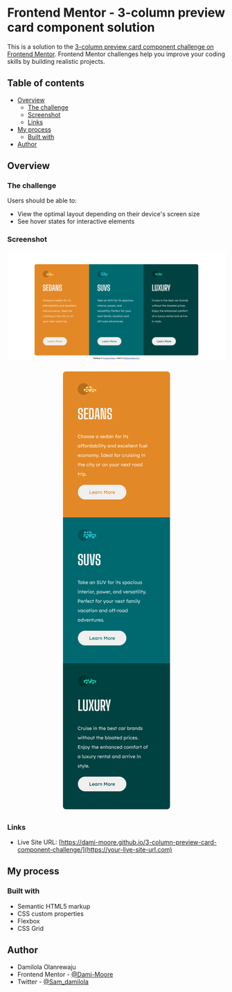 # Frontend Mentor - 3-column preview card component solution

This is a solution to the [3-column preview card component challenge on Frontend Mentor](https://www.frontendmentor.io/challenges/3column-preview-card-component-pH92eAR2-). Frontend Mentor challenges help you improve your coding skills by building realistic projects. 

## Table of contents

- [Overview](#overview)
  - [The challenge](#the-challenge)
  - [Screenshot](#screenshot)
  - [Links](#links)
- [My process](#my-process)
  - [Built with](#built-with)
- [Author](#author)


## Overview

### The challenge

Users should be able to:

- View the optimal layout depending on their device's screen size
- See hover states for interactive elements

### Screenshot

![](images/screenshot.png) 
<p align="center"> <img src="images/screenshot2.png"> </p>

### Links

- Live Site URL: [https://dami-moore.github.io/3-column-preview-card-component-challenge/](https://your-live-site-url.com)

## My process

### Built with

- Semantic HTML5 markup
- CSS custom properties
- Flexbox
- CSS Grid

## Author
- Damilola Olanrewaju
- Frontend Mentor - [@Dami-Moore](https://www.frontendmentor.io/profile/Dami-Moore)
- Twitter - [@Sam_damilola](https://www.twitter.com/Sam_damilola)
